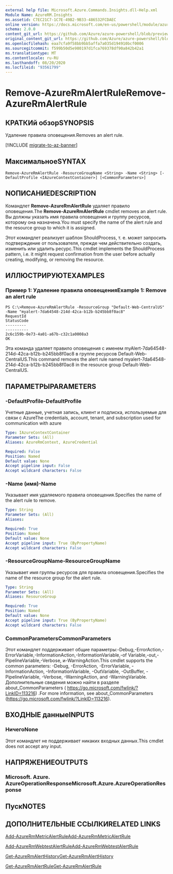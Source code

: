 ```yaml
---
external help file: Microsoft.Azure.Commands.Insights.dll-Help.xml
Module Name: AzureRM.Insights
ms.assetid: C7EC21C7-1C7E-49B2-9B33-486532FCDAEC
online version: https://docs.microsoft.com/en-us/powershell/module/azurerm.insights/remove-azurermalertrule
schema: 2.0.0
content_git_url: https://github.com/Azure/azure-powershell/blob/preview/src/ResourceManager/Insights/Commands.Insights/help/Remove-AzureRmAlertRule.md
original_content_git_url: https://github.com/Azure/azure-powershell/blob/preview/src/ResourceManager/Insights/Commands.Insights/help/Remove-AzureRmAlertRule.md
ms.openlocfilehash: eaa7cfa9f58bb9bb5affa7a035d194910bcf0006
ms.sourcegitcommit: f599b50d5e980197d1fca769378df90a842b42a1
ms.translationtype: MT
ms.contentlocale: ru-RU
ms.lasthandoff: 08/20/2020
ms.locfileid: "93561799"
---
```

# <span data-ttu-id="b4858-101">Remove-AzureRmAlertRule</span><span class="sxs-lookup"><span data-stu-id="b4858-101">Remove-AzureRmAlertRule</span></span>

## <span data-ttu-id="b4858-102">КРАТКИй обзор</span><span class="sxs-lookup"><span data-stu-id="b4858-102">SYNOPSIS</span></span>
<span data-ttu-id="b4858-103">Удаление правила оповещения.</span><span class="sxs-lookup"><span data-stu-id="b4858-103">Removes an alert rule.</span></span>

[!INCLUDE [migrate-to-az-banner](../../includes/migrate-to-az-banner.md)]

## <span data-ttu-id="b4858-104">Максимальное</span><span class="sxs-lookup"><span data-stu-id="b4858-104">SYNTAX</span></span>

```
Remove-AzureRmAlertRule -ResourceGroupName <String> -Name <String> [-DefaultProfile <IAzureContextContainer>] [<CommonParameters>]
```

## <span data-ttu-id="b4858-105">NОПИСАНИЕ</span><span class="sxs-lookup"><span data-stu-id="b4858-105">DESCRIPTION</span></span>
<span data-ttu-id="b4858-106">Командлет **Remove-AzureRmAlertRule** удаляет правило оповещения.</span><span class="sxs-lookup"><span data-stu-id="b4858-106">The **Remove-AzureRmAlertRule** cmdlet removes an alert rule.</span></span>
<span data-ttu-id="b4858-107">Вы должны указать имя правила оповещения и группу ресурсов, которому она назначена.</span><span class="sxs-lookup"><span data-stu-id="b4858-107">You must specify the name of the alert rule and the resource group to which it is assigned.</span></span>

<span data-ttu-id="b4858-108">Этот командлет реализует шаблон ShouldProcess, т. е. может запросить подтверждение от пользователя, прежде чем действительно создать, изменить или удалить ресурс.</span><span class="sxs-lookup"><span data-stu-id="b4858-108">This cmdlet implements the ShouldProcess pattern, i.e. it might request confirmation from the user before actually creating, modifying, or removing the resource.</span></span>

## <span data-ttu-id="b4858-109">ИЛЛЮСТРИРУЮТ</span><span class="sxs-lookup"><span data-stu-id="b4858-109">EXAMPLES</span></span>

### <span data-ttu-id="b4858-110">Пример 1: Удаление правила оповещения</span><span class="sxs-lookup"><span data-stu-id="b4858-110">Example 1: Remove an alert rule</span></span>
```
PS C:\>Remove-AzureRmAlertRule -ResourceGroup "Default-Web-CentralUS" -Name "myalert-7da64548-214d-42ca-b12b-b245bb8f0ac8"
RequestId                                                                                                    StatusCode
---------                                                                                                    ----------
2c6c159b-0e73-4a01-a67b-c32c1a0008a3                                                                                 OK
```

<span data-ttu-id="b4858-111">Эта команда удаляет правило оповещения с именем myAlert-7da64548-214d-42ca-b12b-b245bb8f0ac8 в группе ресурсов Default-Web-CentralUS.</span><span class="sxs-lookup"><span data-stu-id="b4858-111">This command removes the alert rule named myalert-7da64548-214d-42ca-b12b-b245bb8f0ac8 in the resource group Default-Web-CentralUS.</span></span>

## <span data-ttu-id="b4858-112">ПАРАМЕТРЫ</span><span class="sxs-lookup"><span data-stu-id="b4858-112">PARAMETERS</span></span>

### <span data-ttu-id="b4858-113">-DefaultProfile</span><span class="sxs-lookup"><span data-stu-id="b4858-113">-DefaultProfile</span></span>
<span data-ttu-id="b4858-114">Учетные данные, учетная запись, клиент и подписка, используемые для связи с Azure</span><span class="sxs-lookup"><span data-stu-id="b4858-114">The credentials, account, tenant, and subscription used for communication with azure</span></span>

```yaml
Type: IAzureContextContainer
Parameter Sets: (All)
Aliases: AzureRmContext, AzureCredential

Required: False
Position: Named
Default value: None
Accept pipeline input: False
Accept wildcard characters: False
```

### <span data-ttu-id="b4858-115">-Name (имя)</span><span class="sxs-lookup"><span data-stu-id="b4858-115">-Name</span></span>
<span data-ttu-id="b4858-116">Указывает имя удаляемого правила оповещения.</span><span class="sxs-lookup"><span data-stu-id="b4858-116">Specifies the name of the alert rule to remove.</span></span>

```yaml
Type: String
Parameter Sets: (All)
Aliases: 

Required: True
Position: Named
Default value: None
Accept pipeline input: True (ByPropertyName)
Accept wildcard characters: False
```

### <span data-ttu-id="b4858-117">-ResourceGroupName</span><span class="sxs-lookup"><span data-stu-id="b4858-117">-ResourceGroupName</span></span>
<span data-ttu-id="b4858-118">Указывает имя группы ресурсов для правила оповещения.</span><span class="sxs-lookup"><span data-stu-id="b4858-118">Specifies the name of the resource group for the alert rule.</span></span>

```yaml
Type: String
Parameter Sets: (All)
Aliases: ResourceGroup

Required: True
Position: Named
Default value: None
Accept pipeline input: True (ByPropertyName)
Accept wildcard characters: False
```

### <span data-ttu-id="b4858-119">CommonParameters</span><span class="sxs-lookup"><span data-stu-id="b4858-119">CommonParameters</span></span>
<span data-ttu-id="b4858-120">Этот командлет поддерживает общие параметры:-Debug,-ErrorAction,-ErrorVariable,-InformationAction,-InformationVariable,-of Variable,-out,-PipelineVariable,-Verbose, и-WarningAction.</span><span class="sxs-lookup"><span data-stu-id="b4858-120">This cmdlet supports the common parameters: -Debug, -ErrorAction, -ErrorVariable, -InformationAction, -InformationVariable, -OutVariable, -OutBuffer, -PipelineVariable, -Verbose, -WarningAction, and -WarningVariable.</span></span> <span data-ttu-id="b4858-121">Дополнительные сведения можно найти в разделе about_CommonParameters ( https://go.microsoft.com/fwlink/?LinkID=113216) .</span><span class="sxs-lookup"><span data-stu-id="b4858-121">For more information, see about_CommonParameters (https://go.microsoft.com/fwlink/?LinkID=113216).</span></span>

## <span data-ttu-id="b4858-122">ВХОДНЫЕ данные</span><span class="sxs-lookup"><span data-stu-id="b4858-122">INPUTS</span></span>

### <span data-ttu-id="b4858-123">Ничего</span><span class="sxs-lookup"><span data-stu-id="b4858-123">None</span></span>
<span data-ttu-id="b4858-124">Этот командлет не поддерживает никаких входных данных.</span><span class="sxs-lookup"><span data-stu-id="b4858-124">This cmdlet does not accept any input.</span></span>

## <span data-ttu-id="b4858-125">НАПРЯЖЕНИЕ</span><span class="sxs-lookup"><span data-stu-id="b4858-125">OUTPUTS</span></span>

### <span data-ttu-id="b4858-126">Microsoft. Azure. AzureOperationResponse</span><span class="sxs-lookup"><span data-stu-id="b4858-126">Microsoft.Azure.AzureOperationResponse</span></span>

## <span data-ttu-id="b4858-127">Пуск</span><span class="sxs-lookup"><span data-stu-id="b4858-127">NOTES</span></span>

## <span data-ttu-id="b4858-128">ДОПОЛНИТЕЛЬНЫЕ ССЫЛКИ</span><span class="sxs-lookup"><span data-stu-id="b4858-128">RELATED LINKS</span></span>

[<span data-ttu-id="b4858-129">Add-AzureRmMetricAlertRule</span><span class="sxs-lookup"><span data-stu-id="b4858-129">Add-AzureRmMetricAlertRule</span></span>](./Add-AzureRmMetricAlertRule.md)

[<span data-ttu-id="b4858-130">Add-AzureRmWebtestAlertRule</span><span class="sxs-lookup"><span data-stu-id="b4858-130">Add-AzureRmWebtestAlertRule</span></span>](./Add-AzureRmWebtestAlertRule.md)

[<span data-ttu-id="b4858-131">Get-AzureRmAlertHistory</span><span class="sxs-lookup"><span data-stu-id="b4858-131">Get-AzureRmAlertHistory</span></span>](./Get-AzureRmAlertHistory.md)

[<span data-ttu-id="b4858-132">Get-AzureRmAlertRule</span><span class="sxs-lookup"><span data-stu-id="b4858-132">Get-AzureRmAlertRule</span></span>](./Get-AzureRmAlertRule.md)


